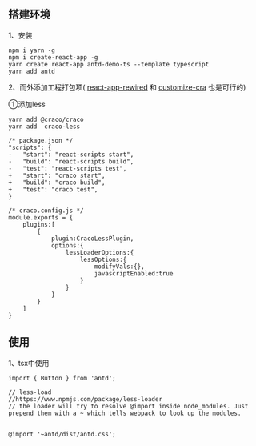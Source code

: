## 搭建环境

  1、安装
 ```
 npm i yarn -g
 npm i create-react-app -g
 yarn create react-app antd-demo-ts --template typescript
 yarn add antd
 ```
 
 2、而外添加工程打包项( [react-app-rewired](https://github.com/timarney/react-app-rewired) 和 [customize-cra](https://github.com/arackaf/customize-cra) 也是可行的)
 
  ①添加less
```
yarn add @craco/craco
yarn add  craco-less
```


```
/* package.json */
"scripts": {
-   "start": "react-scripts start",
-   "build": "react-scripts build",
-   "test": "react-scripts test",
+   "start": "craco start",
+   "build": "craco build",
+   "test": "craco test",
}

```

```
/* craco.config.js */
module.exports = {
    plugins:[
        {
            plugin:CracoLessPlugin,
            options:{
                lessLoaderOptions:{
                    lessOptions:{
                        modifyVals:{},
                        javascriptEnabled:true
                    }
                }
            }
        }
    ]
}
```

## 使用

 1、tsx中使用
```
import { Button } from 'antd';
```

```
// less-load
//https://www.npmjs.com/package/less-loader
// the loader will try to resolve @import inside node_modules. Just prepend them with a ~ which tells webpack to look up the modules.


@import '~antd/dist/antd.css';
```
